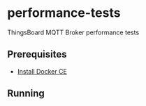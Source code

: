 # performance-tests
ThingsBoard MQTT Broker performance  tests

## Prerequisites

- [Install Docker CE](https://docs.docker.com/engine/installation/)

## Running
